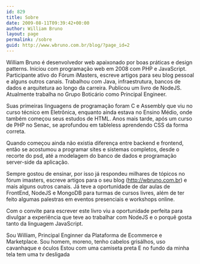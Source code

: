 ```yaml
---
id: 829
title: Sobre
date: 2009-08-11T09:39:42+00:00
author: William Bruno
layout: page
permalink: /sobre
guid: http://www.wbruno.com.br/blog/?page_id=2
---
```

William Bruno é desenvolvedor web apaixonado por boas práticas e design patterns. Iniciou com programação web em 2008 com PHP e JavaScript. Participante ativo do Fórum iMasters, escreve artigos para seu blog pessoal e alguns outros canais. Trabalhou com Java, infraestrutura, bancos de dados e arquitetura ao longo da carreira. Publicou um livro de NodeJS. Atualmente trabalha no Grupo Boticário como Principal Engineer.

Suas primeiras linguagens de programação foram C e Assembly que viu no curso técnico em Eletrônica, enquanto ainda estava no Ensino Médio, onde também começou seus estudos de HTML. Anos mais tarde, após um curso de PHP no Senac, se aprofundou em tableless aprendendo CSS da forma correta.

Quando começou ainda não existia diferença entre backend e frontend, então se acostumou a programar sites e sistemas completos, desde o recorte do psd, até a modelagem do banco de dados e programação server-side da aplicação.

Sempre gostou de ensinar, por isso já respondeu milhares de tópicos no fórum imasters, escreve artigos para o seu blog (http://wbruno.com.br) e mais alguns outros canais. Já teve a oportunidade de dar aulas de FrontEnd, NodeJS e MongoDB para turmas de cursos livres, além de ter feito algumas palestras em eventos presenciais e workshops online.

Com o convite para escrever este livro viu a oportunidade perfeita para divulgar a experiência que teve ao trabalhar com NodeJS e o porquê gosta tanto da linguagem JavaScript.

Sou William, Principal Enginner da Plataforma de Ecommerce e Marketplace.
Sou homem, moreno, tenho cabelos grisálhos, uso cavanhaque e óculos
Estou com uma camiseta preta
E no fundo da minha tela tem uma tv desligada

